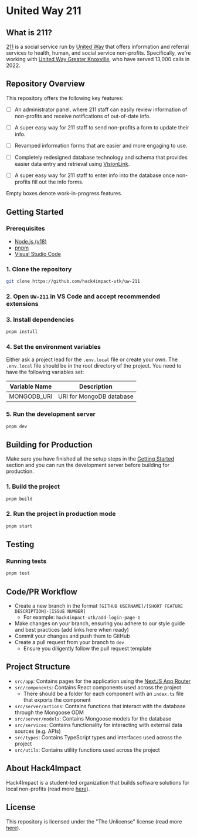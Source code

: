 # United Way 211

## What is 211?
[211](https://www.211.org/) is a social service run by [United Way](https://www.unitedway.org/) that offers information and referral services to health, human, and social service non-profits. Specifically, we're working with [United Way Greater Knoxville](https://uwgk.org/), who have served 13,000 calls in 2022.

## Repository Overview
This repository offers the following key features:
- [ ] An administrator panel, where 211 staff can easily review information of non-profits and receive notifications of out-of-date info.
- [ ] A super easy way for 211 staff to send non-profits a form to update their info.
- [ ] Revamped information forms that are easier and more engaging to use.
- [ ] Completely redesigned database technology and schema that provides easier data entry and retrieval using [VisionLink](https://www.visionlink.org/211/).
- [ ] A super easy way for 211 staff to enter info into the database once non-profits fill out the info forms.


Empty boxes denote work-in-progress features.

## Getting Started

### Prerequisites

<!-- TODO: Add more prereqs as necessary -->
- [Node.js (v18)](https://nodejs.org/en/)
- [pnpm](https://pnpm.io/)
- [Visual Studio Code](https://code.visualstudio.com/)

<!-- Add or modify steps here for getting started as a developer -->

### 1. Clone the repository

```bash
git clone https://github.com/hack4impact-utk/uw-211
```

### 2. Open `UW-211` in VS Code and accept recommended extensions

### 3. Install dependencies

```bash
pnpm install
```

### 4. Set the environment variables

Either ask a project lead for the `.env.local` file or create your own. The `.env.local` file should be in the root directory of the project. You need to have the following variables set:

<!-- Add any other environment variables your project requires to this table. -->

| Variable Name | Description              |
| ------------- | ------------------------ |
| MONGODB_URI   | URI for MongoDB database |

### 5. Run the development server

```bash
pnpm dev
```

## Building for Production

Make sure you have finished all the setup steps in the [Getting Started](#getting-started) section and you can run the development server before building for production.

### 1. Build the project

```bash
pnpm build
```

### 2. Run the project in production mode

```bash
pnpm start
```

## Testing

### Running tests

```bash
pnpm test
```

## Code/PR Workflow

<!-- TODO: Add any project specific workflows in here -->

- Create a new branch in the format `[GITHUB USERNAME]/[SHORT FEATURE DESCRIPTION]-[ISSUE NUMBER]`
  - For example: `hack4impact-utk/add-login-page-1`
- Make changes on your branch, ensuring you adhere to our style guide and best practices (add links here when ready)
- Commit your changes and push them to GitHub
- Create a pull request from your branch to `dev`
  - Ensure you diligently follow the pull request template

## Project Structure

- `src/app`: Contains pages for the application using the [NextJS App Router](https://nextjs.org/docs/app)
- `src/components`: Contains React components used across the project
  - There should be a folder for each component with an `index.ts` file that exports the component
- `src/server/actions`: Contains functions that interact with the database through the Mongoose ODM
- `src/server/models`: Contains Mongoose models for the database
- `src/services`: Contains functionality for interacting with external data sources (e.g. APIs)
- `src/types`: Contains TypeScript types and interfaces used across the project
- `src/utils`: Contains utility functions used across the project

## About Hack4Impact
Hack4Impact is a student-led organization that builds software solutions for local non-profits (read more [here](https://utk.hack4impact.org/)).

## License
This repository is licensed under the "The Unlicense" license (read more [here](https://github.com/hack4impact-utk/uw-211/blob/main/LICENSE)).
